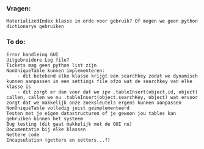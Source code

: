 ### Vragen:
    MaterializedIndex klasse in orde voor gebruik? Of mogen we geen python dictionarys gebruiken

### To do:
    Error handleing GUI
    Uitgebreidere Log file?
    Tickets mag geen python list zijn
    NonUniqueTable kunnen implementeren:
        - dit betekend elke klasse krijgt een searchkey zodat we dynamisch kunnen aanpassen in een settings file ofzo wat de searchkey van elke klasse is
        - dit zorgt er dan voor dat we ipv .tableInsert(object.id, object) callen, callen we nu .tableInsert(object.searchKey, object) wat ervoor zorgt dat we makkelijk onze zoeksleutels ergens kunnen aanpassen
    NonUniqueTable volledig juist geimplementeerd
    Testen met je eigen datastructuren of je gewoon jou tables kan gebruiken binnen het systeem
    Bug testing (dit gaat makkelijk met de GUI nu)
    Documentatie bij elke klassen
    Nettere code 
    Encapsulation (getters en setters...?)